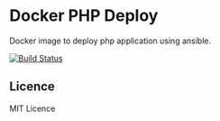 # Docker PHP Deploy

Docker image to deploy php application using ansible.

[![Build Status](https://travis-ci.org/asasmoyo/docker-php-deploy.svg?branch=master)](https://travis-ci.org/asasmoyo/docker-php-deploy)

## Licence

MIT Licence
